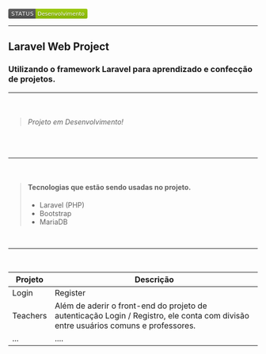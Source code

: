 <svg xmlns="http://www.w3.org/2000/svg" xmlns:xlink="http://www.w3.org/1999/xlink" width="160" height="20"><linearGradient id="b" x2="0" y2="100%"><stop offset="0" stop-color="#bbb" stop-opacity=".1"/><stop offset="1" stop-opacity=".1"/></linearGradient><clipPath id="a"><rect width="160" height="20" rx="3" fill="#fff"/></clipPath><g clip-path="url(#a)"><path fill="#555" d="M0 0h55v20H0z"/><path fill="#97ca00" d="M55 0h105v20H55z"/><path fill="url(#b)" d="M0 0h160v20H0z"/></g><g fill="#fff" text-anchor="middle" font-family="DejaVu Sans,Verdana,Geneva,sans-serif" font-size="110"> <text x="285" y="150" fill="#010101" fill-opacity=".3" transform="scale(.1)" textLength="450">STATUS</text><text x="285" y="140" transform="scale(.1)" textLength="450">STATUS</text><text x="1065" y="150" fill="#010101" fill-opacity=".3" transform="scale(.1)" textLength="950">Desenvolvimento</text><text x="1065" y="140" transform="scale(.1)" textLength="950">Desenvolvimento</text></g> </svg>

___

## Laravel Web Project

### Utilizando o framework Laravel para aprendizado e confecção de projetos.

___

<br>

> ###### Projeto em Desenvolvimento!

<br>

___

<br>

> #### Tecnologias que estão sendo usadas no projeto.
>
> - Laravel (PHP)
> - Bootstrap
> - MariaDB

<br>

___

<br>

| Projeto | Descrição |
| ----------- | ----------- |
| Login | Register | Projeto simples ao qual realiza login e registro no banco de dados. Com front-end embutido. |
| Teachers | Além de aderir o front-end do projeto de autenticação Login / Registro, ele conta com divisão entre usuários comuns e professores. | 
| ... | .... | 